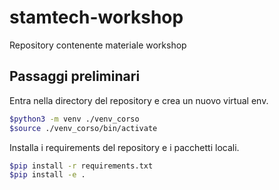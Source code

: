 # stamtech-workshop
Repository contenente materiale workshop

## Passaggi preliminari
Entra nella directory del repository e crea un nuovo virtual env. 
```sh
$python3 -m venv ./venv_corso
$source ./venv_corso/bin/activate
```
Installa i requirements del repository e i pacchetti locali.
```sh
$pip install -r requirements.txt
$pip install -e .